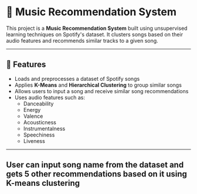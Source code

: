 # 🎵 Music Recommendation System

This project is a **Music Recommendation System** built using unsupervised learning techniques on Spotify's dataset. It clusters songs based on their audio features and recommends similar tracks to a given song.

---

## 📌 Features

- Loads and preprocesses a dataset of Spotify songs
- Applies **K-Means** and **Hierarchical Clustering** to group similar songs
- Allows users to input a song and receive similar song recommendations
- Uses audio features such as:
  - Danceability
  - Energy
  - Valence
  - Acousticness
  - Instrumentalness
  - Speechiness
  - Liveness

---

## User can input song name from the dataset and gets 5 other recommendations based on it using K-means clustering


